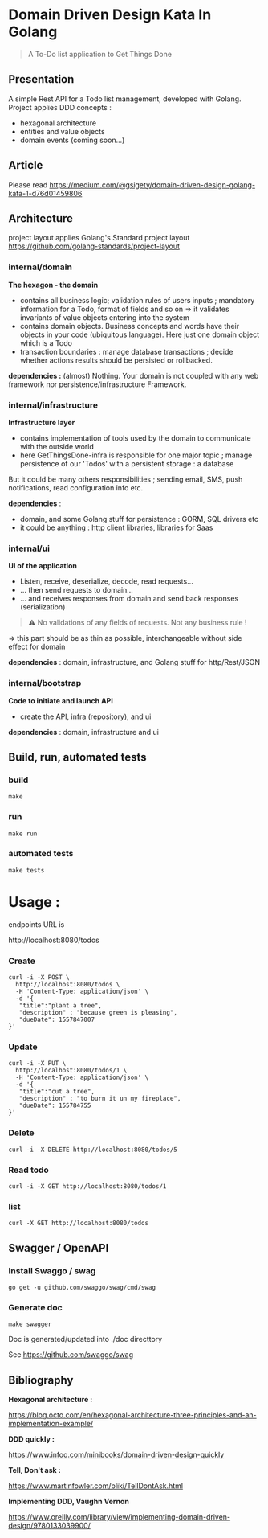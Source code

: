 # Domain Driven Design Kata In Golang
> A To-Do list application to Get Things Done

## Presentation     
A simple Rest API for a Todo list management, developed with Golang.
Project applies DDD concepts :
- hexagonal architecture
- entities and value objects
- domain events (coming soon...)

## Article

Please read https://medium.com/@gsigety/domain-driven-design-golang-kata-1-d76d01459806

## Architecture

project layout applies Golang's Standard project layout
https://github.com/golang-standards/project-layout

### internal/domain

**The hexagon - the domain**
- contains all business logic; validation rules of users inputs ; mandatory information for a Todo, format of fields and so on => it validates invariants of value objects entering into the system
- contains domain objects. Business concepts and words have their objects in your code (ubiquitous language). Here just one domain object which is a Todo
- transaction boundaries : manage database transactions ; decide whether actions results should be persisted or rollbacked.

**dependencies :** (almost) Nothing. Your domain is not coupled with any web framework nor persistence/infrastructure Framework.

### internal/infrastructure

**Infrastructure layer**
- contains implementation of tools used by the domain to communicate with the outside world
- here GetThingsDone-infra is responsible for one major topic ; manage persistence of our 'Todos' with a persistent storage : a database

But it could be many others responsibilities ; sending email, SMS, push notifications, read configuration info etc.

**dependencies** : 
- domain, and some Golang stuff for persistence : GORM, SQL drivers etc
- it could be anything : http client libraries, libraries for Saas

### internal/ui  

**UI of the application**

- Listen, receive, deserialize, decode, read requests…
- ... then send requests to domain…
- ... and receives responses from domain and send back responses (serialization)

> :warning: No validations of any fields of requests. Not any business rule !

=> this part should be as thin as possible, interchangeable without side effect for domain

**dependencies** : domain, infrastructure, and Golang stuff for http/Rest/JSON

### internal/bootstrap

**Code to initiate and launch API**
- create the API, infra (repository), and ui

**dependencies** : domain, infrastructure and ui

## Build, run, automated tests

### build

```shell script
make
```

### run
```shell script
make run
```

### automated tests
```shell script
make tests
```
# Usage :

endpoints URL is

http://localhost:8080/todos

### Create 
```shell script
curl -i -X POST \
  http://localhost:8080/todos \
  -H 'Content-Type: application/json' \
  -d '{
   "title":"plant a tree",
   "description" : "because green is pleasing",
   "dueDate": 1557847007
}'
```
### Update 
```shell script
curl -i -X PUT \
  http://localhost:8080/todos/1 \
  -H 'Content-Type: application/json' \
  -d '{
   "title":"cut a tree",
   "description" : "to burn it un my fireplace",
   "dueDate": 155784755
}'
```
### Delete
```shell script
curl -i -X DELETE http://localhost:8080/todos/5
```
### Read todo
```shell script
curl -i -X GET http://localhost:8080/todos/1
```
### list
```shell script
curl -X GET http://localhost:8080/todos
```

## Swagger / OpenAPI
### Install Swaggo / swag
```
go get -u github.com/swaggo/swag/cmd/swag
```
### Generate doc 
```
make swagger
```

Doc is generated/updated into ./doc directtory

See https://github.com/swaggo/swag

## Bibliography

**Hexagonal architecture :**

https://blog.octo.com/en/hexagonal-architecture-three-principles-and-an-implementation-example/

**DDD quickly :**

https://www.infoq.com/minibooks/domain-driven-design-quickly

**Tell, Don't ask :**

https://www.martinfowler.com/bliki/TellDontAsk.html

**Implementing DDD, Vaughn Vernon**

https://www.oreilly.com/library/view/implementing-domain-driven-design/9780133039900/



